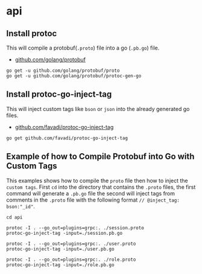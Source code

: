 # api

## Install protoc

This will compile a protobuf(`.proto`) file into a go (`.pb.go`) file.
- [github.com/golang/protobuf](https://github.com/golang/protobuf)

```
go get -u github.com/golang/protobuf/proto
go get -u github.com/golang/protobuf/protoc-gen-go
```

## Install protoc-go-inject-tag

This will inject custom tags like `bson` or `json` into the already generated go files.
- [github.com/favadi/protoc-go-inject-tag](https://github.com/favadi/protoc-go-inject-tag)

```
go get github.com/favadi/protoc-go-inject-tag
```

## Example of how to Compile Protobuf into Go with Custom Tags

This examples shows how to compile the `proto` file then how to inject the `custom tags`. First `cd` into the directory that contains the `.proto` files, the first command will generate a `.pb.go` file the second will inject tags from comments in the `.proto` file with the following format `// @inject_tag: bson:"_id"`.

```
cd api

protoc -I . --go_out=plugins=grpc:. ./session.proto
protoc-go-inject-tag -input=./session.pb.go

protoc -I . --go_out=plugins=grpc:. ./user.proto
protoc-go-inject-tag -input=./user.pb.go

protoc -I . --go_out=plugins=grpc:. ./role.proto
protoc-go-inject-tag -input=./role.pb.go
```
